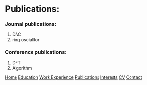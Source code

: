 # Publications:

### Journal publications:
1. DAC
2. ring oscialltor

### Conference publications:
1. DFT
2. Algorithm

[Home](https://ishitamukhopadhyay.github.io/index.html) [Education](https://ishitamukhopadhyay.github.io/education.html) [Work Experience](https://ishitamukhopadhyay.github.io/workexperience.html) [Publications](https://ishitamukhopadhyay.github.io/publications.html) [Interests](https://ishitamukhopadhyay.github.io/interests.html) [CV](https://ishitamukhopadhyay.github.io/cv.html) [Contact](https://ishitamukhopadhyay.github.io/contact.html)
